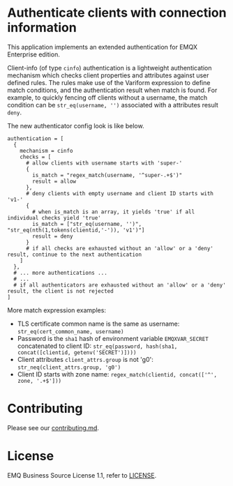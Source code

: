 # Authenticate clients with connection information

This application implements an extended authentication for EMQX Enterprise edition.

Client-info (of type `cinfo`) authentication is a lightweight authentication mechanism which checks client properties and attributes against user defined rules.
The rules make use of the Variform expression to define match conditions, and the authentication result when match is found.
For example, to quickly fencing off clients without a username, the match condition can be `str_eq(username, '')` associated with a attributes result `deny`.

The new authenticator config look is like below.

```
authentication = [
  {
    mechanism = cinfo
    checks = [
      # allow clients with username starts with 'super-'
      {
        is_match = "regex_match(username, '^super-.+$')"
        result = allow
      },
      # deny clients with empty username and client ID starts with 'v1-'
      {
        # when is_match is an array, it yields 'true' if all individual checks yield 'true'
        is_match = ["str_eq(username, '')", "str_eq(nth(1,tokens(clientid,'-')), 'v1')"]
        result = deny
      }
      # if all checks are exhausted without an 'allow' or a 'deny' result, continue to the next authentication
    ]
  },
  # ... more authentications ...
  # ...
  # if all authenticators are exhausted without an 'allow' or a 'deny' result, the client is not rejected
]
```

More match expression examples:

- TLS certificate common name is the same as username: `str_eq(cert_common_name, username)`
- Password is the `sha1` hash of environment variable `EMQXVAR_SECRET` concatenated to client ID: `str_eq(password, hash(sha1, concat([clientid, getenv('SECRET')])))`
- Client attributes `client_attrs.group` is not 'g0': `str_neq(client_attrs.group, 'g0')`
- Client ID starts with zone name: `regex_match(clientid, concat(['^', zone, '.+$']))`

# Contributing

Please see our [contributing.md](../../CONTRIBUTING.md).

# License

EMQ Business Source License 1.1, refer to [LICENSE](BSL.txt).

